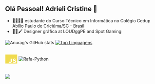 ## Olá Pessoal! Adrieli Cristine 👋

- 👩‍💼👩‍💻 estudante do Curso Técnico em Informática no Colégio Cedup Abílio Paulo de Criciúma/SC - Brasil
- 👩‍💼🖌 Designer gráfica at LOUDggPE and Spot Gaming
  
![Anurag's GitHub stats](https://github-readme-stats.vercel.app/api?username=AdriCristine&theme=radical&show_icons=true)
[![Top Linguagens](https://github-readme-stats.vercel.app/api/top-langs/?username=AdriCristine&layout=compact)](https://github.com/anuraghazra/github-readme-stats)

<div style="display: inline_block"><br>
  <img align="center" alt="Rafa-Js" height="30" width="40" src="https://raw.githubusercontent.com/devicons/devicon/master/icons/javascript/javascript-plain.svg">
  <img align="center" alt="Rafa-Python" height="30" width="40" src="https://cdn.jsdelivr.net/gh/devicons/devicon@latest/icons/canva/canva-original.svg" />
          
</div>
 <br><br>
 
<div> 
  <a href = "mailto:adrielicristine3@gmail.com"><img src="https://img.shields.io/badge/-Gmail-%23333?style=for-the-badge&logo=gmail&logoColor=white" target="_blank"></a>
</div>
